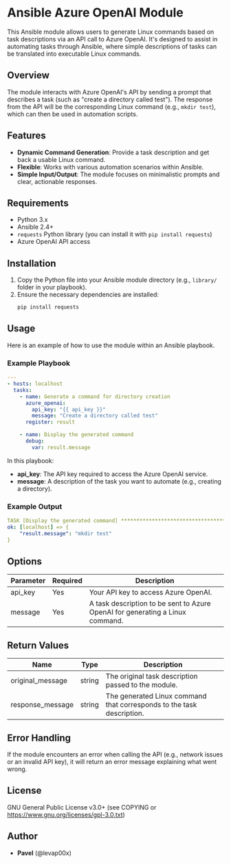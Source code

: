 # Ansible Azure OpenAI Module

This Ansible module allows users to generate Linux commands based on task descriptions via an API call to Azure OpenAI. It's designed to assist in automating tasks through Ansible, where simple descriptions of tasks can be translated into executable Linux commands.

## Overview

The module interacts with Azure OpenAI's API by sending a prompt that describes a task (such as "create a directory called test"). The response from the API will be the corresponding Linux command (e.g., `mkdir test`), which can then be used in automation scripts.

## Features

- **Dynamic Command Generation**: Provide a task description and get back a usable Linux command.
- **Flexible**: Works with various automation scenarios within Ansible.
- **Simple Input/Output**: The module focuses on minimalistic prompts and clear, actionable responses.

## Requirements

- Python 3.x
- Ansible 2.4+
- `requests` Python library (you can install it with `pip install requests`)
- Azure OpenAI API access

## Installation

1. Copy the Python file into your Ansible module directory (e.g., `library/` folder in your playbook).
2. Ensure the necessary dependencies are installed:
   ```bash
   pip install requests
   ```

## Usage

Here is an example of how to use the module within an Ansible playbook.

### Example Playbook

```yaml
---
- hosts: localhost
  tasks:
    - name: Generate a command for directory creation
      azure_openai:
        api_key: "{{ api_key }}"
        message: "Create a directory called test"
      register: result

    - name: Display the generated command
      debug:
        var: result.message
```

In this playbook:
- **api_key**: The API key required to access the Azure OpenAI service.
- **message**: A description of the task you want to automate (e.g., creating a directory).

### Example Output

```yaml
TASK [Display the generated command] *******************************************
ok: [localhost] => {
    "result.message": "mkdir test"
}
```

## Options

| Parameter | Required | Description                                                                 |
|-----------|----------|-----------------------------------------------------------------------------|
| api_key   | Yes      | Your API key to access Azure OpenAI.                                         |
| message   | Yes      | A task description to be sent to Azure OpenAI for generating a Linux command.|

## Return Values

| Name            | Type   | Description                                                                 |
|-----------------|--------|-----------------------------------------------------------------------------|
| original_message| string | The original task description passed to the module.                         |
| response_message| string | The generated Linux command that corresponds to the task description.       |

## Error Handling

If the module encounters an error when calling the API (e.g., network issues or an invalid API key), it will return an error message explaining what went wrong.

## License

GNU General Public License v3.0+ (see COPYING or https://www.gnu.org/licenses/gpl-3.0.txt)

## Author

- **Pavel** (@levap00x)
